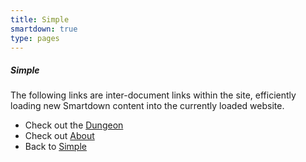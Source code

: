 ```yaml
---
title: Simple
smartdown: true
type: pages
---
```


##### Simple

The following links are inter-document links within the site, efficiently loading new Smartdown content into the currently loaded website.

- Check out the [Dungeon](:@/pages/DungeonGameStarter.md)
- Check out [About](:@/pages/About.md)
- Back to [Simple](:@/pages/Simple.md)
